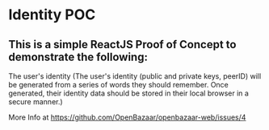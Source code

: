 # Identity POC

## This is a simple ReactJS Proof of Concept to demonstrate the following:

The user's identity (The user's identity (public and private keys, peerID) will be generated from a
series of words they should remember. Once generated, their identity data should be stored in their
local browser in a secure manner.)

More Info at https://github.com/OpenBazaar/openbazaar-web/issues/4
